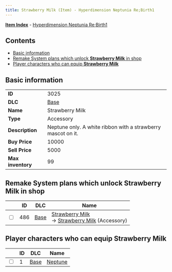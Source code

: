 ```yaml
---
title: Strawberry Milk (Item) - Hyperdimension Neptunia Re;Birth1
---
```


[**Item Index**](/neptunia/rb1/item/index.html) - [Hyperdimension Neptunia Re;Birth1](/neptunia/rb1)

## Contents

- [Basic information](#basic-information)
- [Remake System plans which unlock **Strawberry Milk** in shop](#remake-system-plans-which-unlock-strawberry-milk-in-shop)
- [Player characters who can equip **Strawberry Milk**](#player-characters-who-can-equip-strawberry-milk)
## Basic information

|   |   |
| -- | -- |
| **ID** | 3025 |
| **DLC** | [Base](/neptunia/rb1/dlc/1-base.html) |
| **Name** | Strawberry Milk |
| **Type** | Accessory |
| **Description** | Neptune only. A white ribbon with a strawberry mascot on it. |
| **Buy Price** | 10000 |
| **Sell Price** | 5000 |
| **Max inventory** | 99 |


## Remake System plans which unlock **Strawberry Milk** in shop

|    | ID | DLC | Name |
| -- | -- | --- | ---- |
| <input type="checkbox" id="rb1-remake-1-486" class="trackbox" /> | 486 | [Base](/neptunia/rb1/dlc/1-base.html) | [Strawberry Milk](/neptunia/rb1/remake/1-486-strawberry-milk.html)<br /> → [Strawberry Milk](/neptunia/rb1/item/1-3025-strawberry-milk.html) (Accessory) |


## Player characters who can equip **Strawberry Milk**

|    | ID | DLC | Name |
| -- | -- | --- | ---- |
| <input type="checkbox" id="rb1-player-1-1" class="trackbox" /> | 1 | [Base](/neptunia/rb1/dlc/1-base.html) | [Neptune](/neptunia/rb1/player/1-1-neptune.html) |
